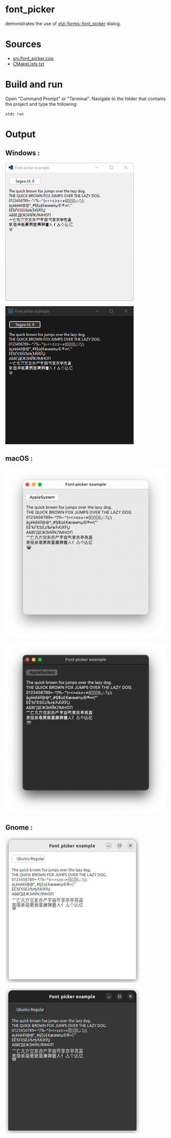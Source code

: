 # font_picker

demonstrates the use of [xtd::forms::font_picker](https://gammasoft71.github.io/xtd/reference_guides/latest/classxtd_1_1forms_1_1font__picker.html) dialog.

# Sources

* [src/font_picker.cpp](src/font_picker.cpp)
* [CMakeLists.txt](CMakeLists.txt)

# Build and run

Open "Command Prompt" or "Terminal". Navigate to the folder that contains the project and type the following:

```shell
xtdc run
```

# Output

## Windows :

![Screenshot](../../../../docs/pictures/examples/font_picker_w.png)

![Screenshot](../../../../docs/pictures/examples/font_picker_wd.png)

## macOS :

![Screenshot](../../../../docs/pictures/examples/font_picker_m.png)

![Screenshot](../../../../docs/pictures/examples/font_picker_md.png)

## Gnome :

![Screenshot](../../../../docs/pictures/examples/font_picker_g.png)

![Screenshot](../../../../docs/pictures/examples/font_picker_gd.png)
